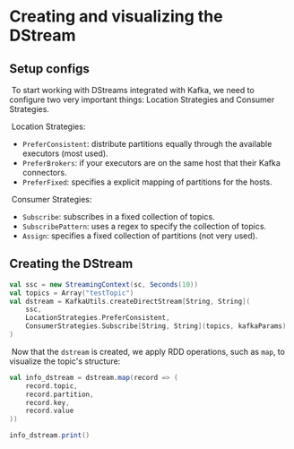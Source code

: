 # Creating and visualizing the DStream

## Setup configs

​	To start working with DStreams integrated with Kafka, we need to configure two very important things: Location Strategies and Consumer Strategies.

​	Location Strategies:

- `PreferConsistent`: distribute partitions equally through the available executors (most used).
- `PreferBrokers`: if your executors are on the same host that their Kafka connectors.
- `PreferFixed`: specifies a explicit mapping of partitions for the hosts.

​	Consumer Strategies:

- `Subscribe`: subscribes in a fixed collection of topics.
- `SubscribePattern`: uses a regex to specify the collection of topics.
- `Assign`: specifies a fixed collection of partitions (not very used).

## Creating the DStream

```scala
val ssc = new StreamingContext(sc, Seconds(10))
val topics = Array("testTopic")
val dstream = KafkaUtils.createDirectStream[String, String](
    ssc,
    LocationStrategies.PreferConsistent,
    ConsumerStrategies.Subscribe[String, String](topics, kafkaParams)
)
```

​	Now that the `dstream` is created, we apply RDD operations, such as `map`, to visualize the topic's structure:

```scala
val info_dstream = dstream.map(record => (
    record.topic,
    record.partition,
    record.key,
    record.value
))

info_dstream.print()
```
